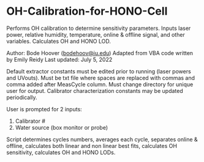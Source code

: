 # OH-Calibration-for-HONO-Cell
Performs OH calibration to determine sensitivity parameters. 
Inputs laser power, relative humidity, temperature, online &amp; offline signal, and other variables. Calculates OH and HONO LOD.

Author: Bode Hoover (bodehoov@iu.edu)
Adapted from VBA code written by Emily Reidy
Last updated: July 5, 2022


Default extractor constants must be edited prior to running (laser powers and UVouts). 
Must be txt file where spaces are replaced with commas and comma added after MeasCycle column.
Must change directory for unique user for output.
Calibrator characterization constants may be updated periodically. 

User is prompted for 2 inputs:
1. Calibrator #
2. Water source (box monitor or probe)

Script determines cycles numbers, averages each cycle, separates online & offline, calculates both linear and non linear best fits, calculates OH sensitivity, calculates OH and HONO LODs.
